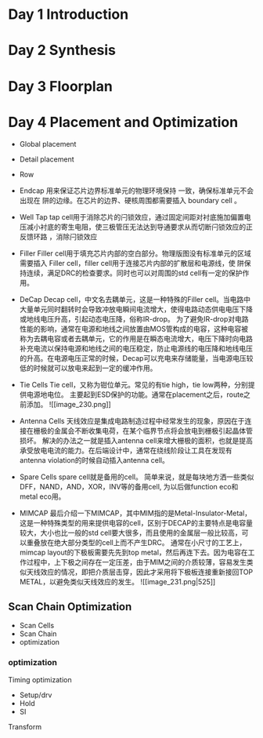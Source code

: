 

# Day 1 Introduction
# Day 2  Synthesis
# Day 3 Floorplan
# Day 4 Placement and Optimization
- Global placement
- Detail placement

- Row 


- Endcap
	用来保证芯片边界标准单元的物理环境保持 一致，确保标准单元不会出现在 阱的边缘。在芯片的边界、硬核周围都需要插入 boundary cell 。
- Well Tap
	tap cell用于消除芯片的闩锁效应，通过固定间距对衬底施加偏置电压减小衬底的寄生电阻，使三极管压无法达到导通要求从而切断闩锁效应的正反馈环路 ，消除闩锁效应
- Filler
	Filler cell用于填充芯片内部的空白部分。物理版图没有标准单元的区域需要插入 Filler cell，filler cell用于连接芯片内部的扩散层和电源线，使 阱保持连续，满足DRC的检查要求。同时也可以对周围的std cell有一定的保护作用。
- DeCap
	Decap cell，中文名去耦单元，这是一种特殊的Filler cell。当电路中大量单元同时翻转时会导致冲放电瞬间电流增大，使得电路动态供电电压下降或地线电压升高，引起动态电压降，俗称IR-drop。
	为了避免IR-drop对电路性能的影响，通常在电源和地线之间放置由MOS管构成的电容，这种电容被称为去耦电容或者去耦单元，它的作用是在瞬态电流增大，电压下降时向电路补充电流以保持电源和地线之间的电压稳定，防止电源线的电压降和地线电压的升高。在电源电压正常的时候，Decap可以充电来存储能量，当电源电压较低的时候就可以放电来起到一定的缓冲作用。
  
- Tie Cells
	Tie cell，又称为钳位单元。常见的有tie high，tie low两种，分别提供电源地电位。
	主要起到ESD保护的功能。通常在placement之后，route之前添加。
	![[image_230.png]]
- Antenna Cells
	天线效应是集成电路制造过程中经常发生的现象，原因在于连接在栅极的金属会不断收集电荷，在某个临界节点将会放电到栅极引起晶体管损坏。
	解决的办法之一就是插入antenna cell来增大栅极的面积，也就是提高承受放电电流的能力。在后端设计中，通常在绕线阶段让工具在发现有antenna violation的时候自动插入antenna cell。
- Spare Cells
	spare cell就是备用的cell。 简单来说，就是每块地方洒一些类似DFF，NAND，AND，XOR，INV等的备用cell, 为以后做function eco和metal eco用。
- MIMCAP
	最后介绍一下MIMCAP，其中MIM指的是Metal-Insulator-Metal，这是一种特殊类型的用来提供电容的cell，区别于DECAP的主要特点是电容量较大，大小也比一般的std cell要大很多，而且使用的金属层一般比较高，可以重叠放在绝大部分类型的cell上而不产生DRC。
	通常在小尺寸的工艺上，mimcap layout的下极板需要先先到top metal，然后再连下去。因为电容在工作过程中，上下极之间存在一定压差，由于MIM之间的介质较薄，容易发生类似天线效应的情况，即把介质层击穿，因此才采用将下极板连接重新接回TOP METAL，以避免类似天线效应的发生。
	![[image_231.png|525]]


## Scan Chain Optimization
- Scan Cells
- Scan Chain
- optimization
### optimization
Timing optimization
- Setup/drv
- Hold
- SI

Transform
